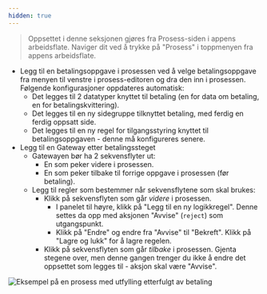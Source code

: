 ```yaml
---
hidden: true
---
```



>Oppsettet i denne seksjonen gjøres fra Prosess-siden i appens arbeidsflate. Naviger dit ved å trykke på "Prosess" i toppmenyen
>fra appens arbeidsflate.

- Legg til en betalingsoppgave i prosessen ved å velge betalingsoppgave fra menyen til venstre i prosess-editoren 
  og dra den inn i prosessen. Følgende konfigurasjoner oppdateres automatisk:
    - Det legges til 2 datatyper knyttet til betaling (en for data om betaling, en for betalingskvittering).
    - Det legges til en ny sidegruppe tilknyttet betaling, med ferdig en ferdig oppsatt side.
    - Det legges til en ny regel for tilgangsstyring knyttet til betalingsoppgaven - denne må konfigureres senere.
- Legg til en Gateway etter betalingssteget
  - Gatewayen bør ha 2 sekvensflyter ut:
    - En som peker videre i prosessen.
    - En som peker tilbake til forrige oppgave i prosessen (før betaling).
  - Legg til regler som bestemmer når sekvensflytene som skal brukes:
    - Klikk på sekvensflyten som går _videre_ i prosessen.
      - I panelet til høyre, klikk på "Legg til en ny logikkregel". Denne settes da opp med aksjonen "Avvise" (`reject`)
        som utgangspunkt. 
      - Klikk på "Endre" og endre fra "Avvise" til "Bekreft". Klikk på "Lagre og lukk" for å lagre regelen.
    - Klikk på sekvensflyten som går _tilbake_ i prosessen. Gjenta stegene over, men denne gangen trenger du ikke å endre
      det oppsettet som legges til - aksjon skal være "Avvise".

    
![Eksempel på en prosess med utfylling etterfulgt av betaling](/altinn-studio/v8/guides/development/payment/process-data-payment.png "Eksempel på en prosess med utfylling etterfulgt av betaling")